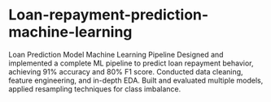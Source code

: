 # Loan-repayment-prediction-machine-learning
Loan Prediction Model Machine Learning Pipeline Designed and implemented a complete ML pipeline to predict loan repayment behavior, achieving 91% accuracy and 80% F1 score. Conducted data cleaning, feature engineering, and in-depth EDA. Built and evaluated multiple models, applied resampling techniques for class imbalance.
